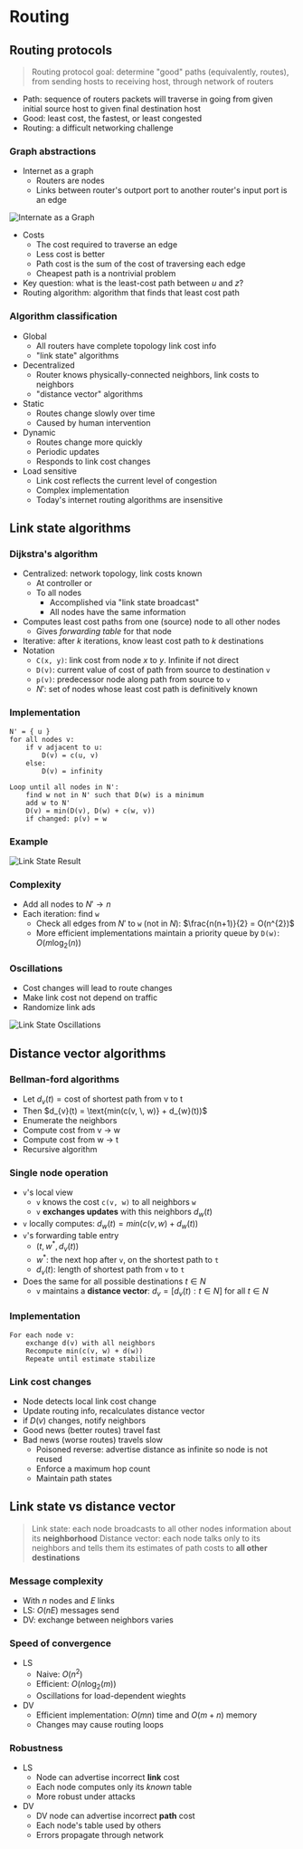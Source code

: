 # Routing

## Routing protocols

> Routing protocol goal: determine "good" paths (equivalently, routes), from sending hosts to receiving host, through network of routers

- Path: sequence of routers packets will traverse in going from given initial source host to given final destination host
- Good: least cost, the fastest, or least congested
- Routing: a difficult networking challenge

### Graph abstractions

- Internet as a graph
	- Routers are nodes
	- Links between router's outport port to another router's input port is an edge

![Internate as a Graph](./figures/internet-as-a-graph.png)

- Costs
	- The cost required to traverse an edge
	- Less cost is better
	- Path cost is the sum of the cost of traversing each edge
	- Cheapest path is a nontrivial problem
- Key question: what is the least-cost path between $u$ and $z$?
- Routing algorithm: algorithm that finds that least cost path

### Algorithm classification

- Global
	- All routers have complete topology link cost info
	- "link state" algorithms
- Decentralized
	- Router knows physically-connected neighbors, link costs to neighbors
	- "distance vector" algorithms
- Static
	- Routes change slowly over time
	- Caused by human intervention
- Dynamic
	- Routes change more quickly
	- Periodic updates
	- Responds to link cost changes
- Load sensitive
	- Link cost reflects the current level of congestion
	- Complex implementation
	- Today's internet routing algorithms are insensitive

## Link state algorithms

### Dijkstra's algorithm

- Centralized: network topology, link costs known
	- At controller or
	- To all nodes
		- Accomplished via "link state broadcast"
		- All nodes have the same information
- Computes least cost paths from one (source) node to all other nodes
	- Gives *forwarding table* for that node
- Iterative: after $k$ iterations, know least cost path to $k$ destinations
- Notation
	- `C(x, y)`: link cost from node $x$ to $y$. Infinite if not direct
	- `D(v)`: current value of cost of path from source to destination `v`
	- `p(v)`: predecessor node along path from source to `v`
	- $N'$: set of nodes whose least cost path is definitively known

### Implementation

```
N' = { u }
for all nodes v:
	if v adjacent to u:
		D(v) = c(u, v)
	else:
		D(v) = infinity

Loop until all nodes in N':
	find w not in N' such that D(w) is a minimum
	add w to N'
	D(v) = min(D(v), D(w) + c(w, v))
	if changed: p(v) = w
```

### Example

![Link State Result](./figures/link-state-result.png)

### Complexity

- Add all nodes to $N' \to n$
- Each iteration: find `w`
	- Check all edges from $N'$ to `w` (not in $N$): $\frac{n(n+1)}{2} = O(n^{2})$
	- More efficient implementations maintain a priority queue by `D(w)`: $O(m \log_{2}(n))$

### Oscillations

- Cost changes will lead to route changes
- Make link cost not depend on traffic
- Randomize link ads

![Link State Oscillations](./figures/link-state-oscillations.png)

## Distance vector algorithms

### Bellman-ford algorithms

- Let $d_{v}(t) = \text{cost of shortest path from v to t}$
- Then $d_{v}(t) = \text{min(c(v, \, w)} + d_{w}(t))$
- Enumerate the neighbors
- Compute cost from v -> w
- Compute cost from w -> t
- Recursive algorithm

### Single node operation

- `v`'s local view
	- `v` knows the cost `c(v, w)` to all neighbors `w`
	- `v` **exchanges updates** with this neighbors $d_{w}(t)$
- `v` locally computes: $d_{w}(t) = min(c(v, \, w) + d_{w}(t))$
- `v`'s forwarding table entry
	- $(t, \, w^{*}, \, d_{v}(t))$
	- $w^{*}$: the next hop after `v`, on the shortest path to `t`
	- $d_{v}(t)$: length of shortest path from `v` to `t`
- Does the same for all possible destinations $t \in N$
	- `v` maintains a **distance vector**: $d_{v} = \left[ d_{v}(t): t \in N \right]$ for all $t \in N$

### Implementation

```
For each node v:
	exchange d(v) with all neighbors
	Recompute min(c(v, w) + d(w))
	Repeate until estimate stabilize
```

### Link cost changes

- Node detects local link cost change
- Update routing info, recalculates distance vector
- if $D(v)$ changes, notify neighbors
- Good news (better routes) travel fast
- Bad news (worse routes) travels slow
	- Poisoned reverse: advertise distance as infinite so node is not reused
	- Enforce a maximum hop count
	- Maintain path states

## Link state vs distance vector

> Link state: each node broadcasts to all other nodes information about its **neighborhood**
> Distance vector: each node talks only to its neighbors and tells them its estimates of path costs to **all other destinations**

### Message complexity

- With $n$ nodes and $E$ links
- LS: $O(nE)$ messages send
- DV: exchange between neighbors varies

### Speed of convergence

- LS
	- Naive: $O(n^{2})$
	- Efficient: $O(n \log_{2}(m))$
	- Oscillations for load-dependent wieghts
- DV
	- Efficient implementation: $O(mn)$ time and $O(m + n)$ memory
	- Changes may cause routing loops

### Robustness

- LS
	-  Node can advertise incorrect **link** cost
	- Each node computes only its *known* table
	- More robust under attacks
- DV
	- DV node can advertise incorrect **path** cost
	- Each node's table used by others
	- Errors propagate through network